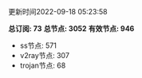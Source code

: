 更新时间2022-09-18 05:23:58

**总订阅: 73**
**总节点: 3052**
**有效节点: 946**
- ss节点: 571
- v2ray节点: 307
- trojan节点: 68
